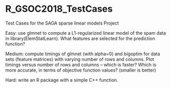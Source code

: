 # R_GSOC2018_TestCases
Test Cases for the SAGA sparse linear models Project

Easy: use glmnet to compute a L1-regularized linear model of the spam data in library(ElemStatLearn). What features are selected for the prediction function?

Medium: compute timings of glmnet (with alpha=0) and bigoptim for data sets (feature matrices) with varying number of rows and columns. Plot timings versus number of rows and columns – which is faster? Which is more accurate, in terms of objective function values? (smaller is better)

Hard: write an R package with a simple C++ function.



